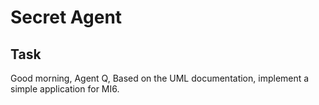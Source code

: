 # Secret Agent

## Task

Good morning, Agent Q,
Based on the UML documentation, implement a simple application for MI6.